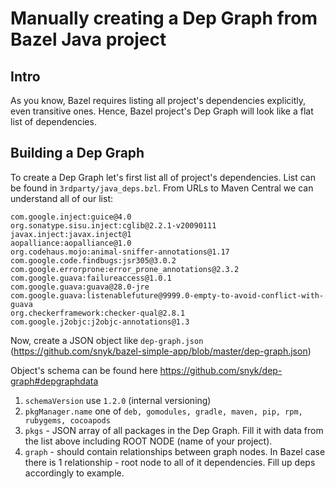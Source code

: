 # Manually creating a Dep Graph from Bazel Java project

## Intro
As you know, Bazel requires listing all project's dependencies explicitly, even transitive ones.
Hence, Bazel project's Dep Graph will look like a flat list of dependencies.

## Building a Dep Graph
To create a Dep Graph let's first list all of project's dependencies.
List can be found in `3rdparty/java_deps.bzl`. From URLs to Maven Central we can understand all of our list:

```
com.google.inject:guice@4.0
org.sonatype.sisu.inject:cglib@2.2.1-v20090111
javax.inject:javax.inject@1
aopalliance:aopalliance@1.0
org.codehaus.mojo:animal-sniffer-annotations@1.17
com.google.code.findbugs:jsr305@3.0.2
com.google.errorprone:error_prone_annotations@2.3.2
com.google.guava:failureaccess@1.0.1
com.google.guava:guava@28.0-jre
com.google.guava:listenablefuture@9999.0-empty-to-avoid-conflict-with-guava
org.checkerframework:checker-qual@2.8.1
com.google.j2objc:j2objc-annotations@1.3
```

Now, create a JSON object like `dep-graph.json` (https://github.com/snyk/bazel-simple-app/blob/master/dep-graph.json)

Object's schema can be found here https://github.com/snyk/dep-graph#depgraphdata

1. `schemaVersion` use `1.2.0` (internal versioning)
2. `pkgManager.name` one of `deb, gomodules, gradle, maven, pip, rpm, rubygems, cocoapods`
3. `pkgs` - JSON array of all packages in the Dep Graph. Fill it with data from the list above including ROOT NODE (name of your project).
4. `graph` - should contain relationships between graph nodes. In Bazel case there is 1 relationship - root node to all of it dependencies.
Fill up deps accordingly to example.
